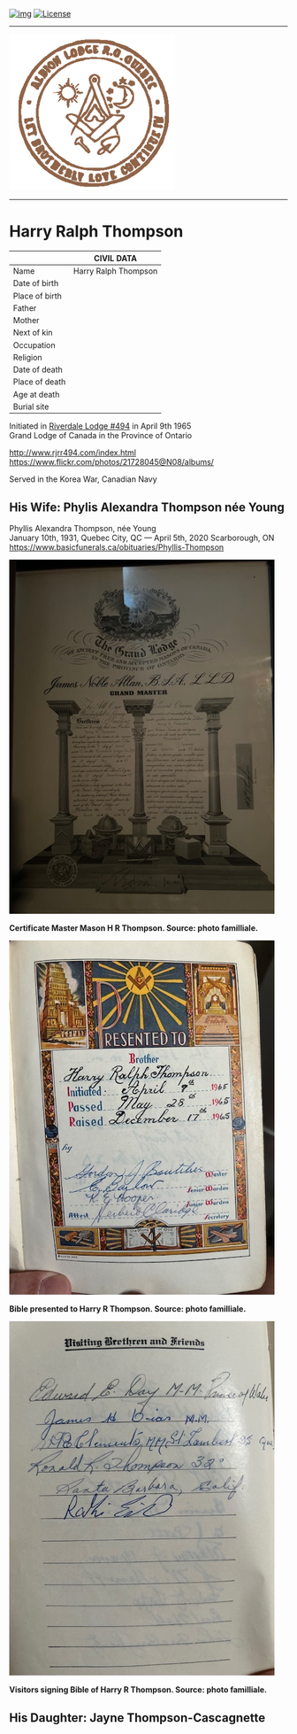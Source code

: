 <!-- ENTETE -->
[![img](https://img.shields.io/badge/Cycle%20de%20Vie-Édition-339999)](https://franc-maconnerie.ca)
[![License](https://img.shields.io/badge/Licence-MIT-blue)](LICENSE)

---

<div>
    <a target="_blank" href="https://franc-maconnerie.ca">
      <img src="./images/logo.png" alt="Julio Torres Freemasonry" width="300"/>
    </a>
</div>

--- 

<!-- FIN ENTETE -->

# **Harry Ralph Thompson** 

||CIVIL DATA|
|---|---|
|Name|Harry Ralph Thompson|
|Date of birth||
|Place of birth||
|Father||
|Mother||
|Next of kin||
|Occupation||
|Religion||
|Date of death||
|Place of death||
|Age at death||
|Burial site||

Initiated in [Riverdale Lodge #494](http://www.rjrr494.com/index.html) in April 9th 1965   
Grand Lodge of Canada in the Province of Ontario   

http://www.rjrr494.com/index.html
https://www.flickr.com/photos/21728045@N08/albums/

Served in the Korea War, Canadian Navy

## **His Wife: Phylis Alexandra Thompson née Young**   
Phyllis Alexandra Thompson, née Young   
January 10th, 1931, Quebec City, QC — April 5th, 2020 Scarborough, ON
https://www.basicfunerals.ca/obituaries/Phyllis-Thompson

<img src="./images/hrthompson/Certificate.jpg" />

**Certificate Master Mason H R Thompson. Source: photo familliale.**

<img src="./images/hrthompson/Bible.jpg" />

**Bible presented to Harry R Thompson. Source: photo familliale.**

<img src="./images/hrthompson/Sign.jpg" />

**Visitors signing Bible of Harry R Thompson. Source: photo familliale.**

## **His Daughter: Jayne Thompson-Cascagnette**


